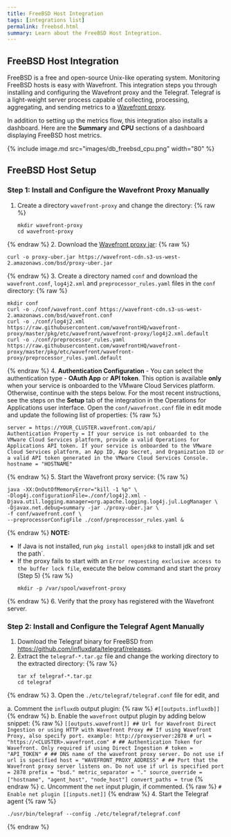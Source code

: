 ```yaml
---
title: FreeBSD Host Integration
tags: [integrations list]
permalink: freebsd.html
summary: Learn about the FreeBSD Host Integration.
---
```

## FreeBSD Host Integration

FreeBSD is a free and open-source Unix-like operating system. Monitoring FreeBSD hosts is easy with Wavefront. This integration steps you through installing and configuring the Wavefront proxy and the Telegraf. Telegraf is a light-weight server process capable of collecting, processing, aggregating, and sending metrics to a [Wavefront proxy](https://docs.wavefront.com/proxies.html).

In addition to setting up the metrics flow, this integration also installs a dashboard. Here are the **Summary** and **CPU** sections of a dashboard displaying FreeBSD host metrics.

{% include image.md src="images/db_freebsd_cpu.png" width="80" %}

## FreeBSD Host Setup



### Step 1: Install and Configure the Wavefront Proxy Manually

1. Create a directory `wavefront-proxy` and change the directory:{% raw %}
   ```
   mkdir wavefront-proxy
   cd wavefront-proxy
   ```
{% endraw %}
2. Download the [Wavefront proxy jar](https://wavefront-cdn.s3-us-west-2.amazonaws.com/bsd/proxy-uber.jar):{% raw %}
   ```
   curl -o proxy-uber.jar https://wavefront-cdn.s3-us-west-2.amazonaws.com/bsd/proxy-uber.jar
   ```
{% endraw %}
3. Create a directory named `conf` and download the `wavefront.conf`, `log4j2.xml` and `preprocessor_rules.yaml` files in the `conf` directory:{% raw %}
   ```
   mkdir conf
   curl -o ./conf/wavefront.conf https://wavefront-cdn.s3-us-west-2.amazonaws.com/bsd/wavefront.conf
   curl -o ./conf/log4j2.xml https://raw.githubusercontent.com/wavefrontHQ/wavefront-proxy/master/pkg/etc/wavefront/wavefront-proxy/log4j2.xml.default
   curl -o ./conf/preprocessor_rules.yaml https://raw.githubusercontent.com/wavefrontHQ/wavefront-proxy/master/pkg/etc/wavefront/wavefront-proxy/preprocessor_rules.yaml.default
   ```
{% endraw %}
4. **Authentication Configuration** - You can select the authentication type - **OAuth App** or **API token**. This option is available **only** when your service is onboarded to the VMware Cloud Services platform. Otherwise, continue with the steps below. For the most recent instructions, see the steps on the **Setup** tab of the integration in the Operations for Applications user interface.
Open the `conf/wavefront.conf` file in edit mode and update the following list of properties:{% raw %}
   ```
   server = https://YOUR_CLUSTER.wavefront.com/api/
   Authentication Property = If your service is not onboarded to the VMware Cloud Services platform, provide a valid Operations for Applications API token. If your service is onboarded to the VMware Cloud Services platform, an App ID, App Secret, and Organization ID or a valid API token generated in the VMware Cloud Services Console.
   hostname = "HOSTNAME"
   ```
{% endraw %} 
5. Start the Wavefront proxy service:{% raw %}
   ```
   java -XX:OnOutOfMemoryError="kill -1 %p" \
   -Dlog4j.configurationFile=./conf/log4j2.xml -Djava.util.logging.manager=org.apache.logging.log4j.jul.LogManager \
   -Djavax.net.debug=summary -jar ./proxy-uber.jar \
   -f conf/wavefront.conf \
   --preprocessorConfigFile ./conf/preprocessor_rules.yaml &
   ```
{% endraw %}
   **NOTE:**
   * If Java is not installed, run `pkg install openjdk8` to install jdk and set the path`.
   * If the proxy fails to start with an `Error requesting exclusive access to the buffer lock file`, execute the below command and start the proxy (Step 5){% raw %}
      ```
      mkdir -p /var/spool/wavefront-proxy
      ```
{% endraw %}
6. Verify that the proxy has registered with the Wavefront server.

### Step 2: Install and Configure the Telegraf Agent Manually

1. Download the Telegraf binary for FreeBSD from https://github.com/influxdata/telegraf/releases.
2. Extract the `telegraf-*.tar.gz` file and change the working directory to the extracted directory:{% raw %}
   ```
   tar xf telegraf-*.tar.gz
   cd telegraf
   ```
{% endraw %}
3. Open the `./etc/telegraf/telegraf.conf` file for edit, and

   a. Comment the `influxdb` output plugin:{% raw %}
      ```
      #[[outputs.influxdb]]
      ```
{% endraw %}
   b. Enable the `wavefront` output plugin by adding below snippet:{% raw %}
      ```
      [[outputs.wavefront]]
      ## Url for Wavefront Direct Ingestion or using HTTP with Wavefront Proxy
      ## If using Wavefront Proxy, also specify port. example: http://proxyserver:2878
      # url = "https://<CLUSTER>.wavefront.com"
      #
      ## Authentication Token for Wavefront. Only required if using Direct Ingestion
      # token = "API_TOKEN"
      #
      ## DNS name of the wavefront proxy server. Do not use if url is specified
      host = "WAVEFRONT_PROXY_ADDRESS"
      #
      ## Port that the Wavefront proxy server listens on. Do not use if url is specified
      port = 2878
      prefix = "bsd."
      metric_separator = "."
      source_override = ["hostname", "agent_host", "node_host"]
      convert_paths = true
      ```
{% endraw %}
   c. Uncomment the `net` input plugin, if commented.{% raw %}
      ```
      # Enable net plugin
      [[inputs.net]]
      ```
{% endraw %}
4. Start the Telegraf agent{% raw %}
   ```
   ./usr/bin/telegraf --config ./etc/telegraf/telegraf.conf
   ```
{% endraw %}



